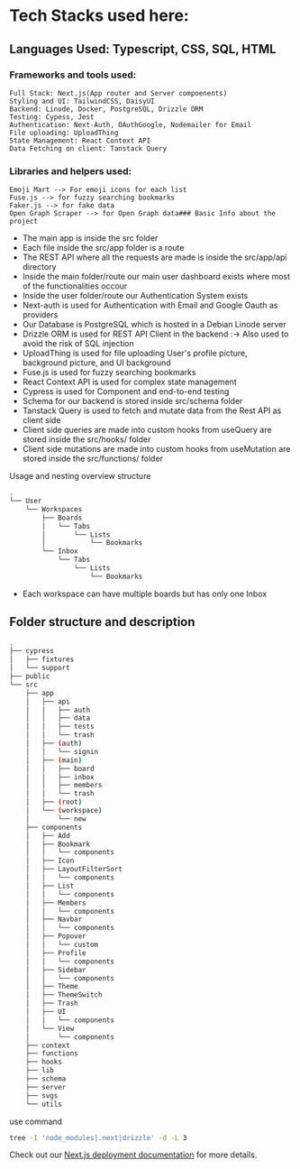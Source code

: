 # Tech Stacks used here:

## Languages Used: Typescript, CSS, SQL, HTML

### Frameworks and tools used:

    Full Stack: Next.js(App router and Server compoenents)
    Styling and UI: TailwindCSS, DaisyUI
    Backend: Linode, Docker, PostgreSQL, Drizzle ORM
    Testing: Cypess, Jest
    Authentication: Next-Auth, OAuthGoogle, Nodemailer for Email
    File uploading: UploadThing
    State Management: React Context API
    Data Fetching on client: Tanstack Query

### Libraries and helpers used:

    Emoji Mart --> For emoji icons for each list
    Fuse.js --> for fuzzy searching bookmarks
    Faker.js --> for fake data
    Open Graph Scraper --> for Open Graph data### Basic Info about the project

- The main app is inside the src folder
- Each file inside the src/app folder is a route
- The REST API where all the requests are made is inside the src/app/api
  directory
- Inside the main folder/route our main user dashboard exists where most of the
  functionalities occour
- Inside the user folder/route our Authentication System exists
- Next-auth is used for Authentication with Email and Google Oauth as providers
- Our Database is PostgreSQL which is hosted in a Debian Linode server
- Drizzle ORM is used for REST API Client in the backend :-> Also
  used to avoid the risk of SQL injection
- UploadThing is used for file uploading User's profile picture, background
  picture, and UI background
- Fuse.js is used for fuzzy searching bookmarks
- React Context API is used for complex state management
- Cypress is used for Component and end-to-end testing
- Schema for our backend is stored inside src/schema folder
- Tanstack Query is used to fetch and mutate data from the Rest API as client
  side
- Client side queries are made into custom hooks from useQuery are stored inside
  the src/hooks/ folder
- Client side mutations are made into custom hooks from useMutation are stored
  inside the src/functions/ folder

Usage and nesting overview structure

```bash
.
└── User
    └── Workspaces
        ├── Boards
        │   └── Tabs
        │       └── Lists
        │           └── Bookmarks
        └── Inbox
            └── Tabs
                └── Lists
                    └── Bookmarks
```

- Each workspace can have multiple boards but has only one Inbox

## Folder structure and description

```bash
.
├── cypress
│   ├── fixtures
│   └── support
├── public
└── src
    ├── app
    │   ├── api
    │   │   ├── auth
    │   │   ├── data
    │   │   ├── tests
    │   │   └── trash
    │   ├── (auth)
    │   │   └── signin
    │   ├── (main)
    │   │   ├── board
    │   │   ├── inbox
    │   │   ├── members
    │   │   └── trash
    │   ├── (root)
    │   └── (workspace)
    │       └── new
    ├── components
    │   ├── Add
    │   ├── Bookmark
    │   │   └── components
    │   ├── Icon
    │   ├── LayoutFilterSort
    │   │   └── components
    │   ├── List
    │   │   └── components
    │   ├── Members
    │   │   └── components
    │   ├── Navbar
    │   │   └── components
    │   ├── Popover
    │   │   └── custom
    │   ├── Profile
    │   │   └── components
    │   ├── Sidebar
    │   │   └── components
    │   ├── Theme
    │   ├── ThemeSwitch
    │   ├── Trash
    │   ├── UI
    │   │   └── components
    │   └── View
    │       └── components
    ├── context
    ├── functions
    ├── hooks
    ├── lib
    ├── schema
    ├── server
    ├── svgs
    └── utils


```

use command

```bash
tree -I 'node_modules|.next|drizzle' -d -L 3
```

Check out our [Next.js deployment documentation](https://nextjs.org/docs/deployment) for more details.
